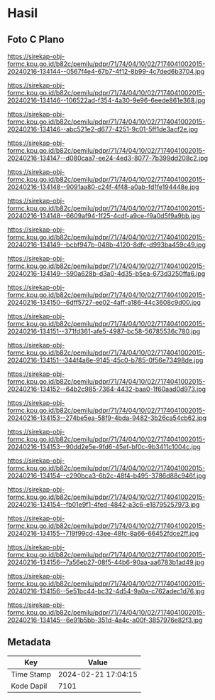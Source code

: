 # Hasil

## Foto C Plano

https://sirekap-obj-formc.kpu.go.id/b82c/pemilu/pdpr/71/74/04/10/02/7174041002015-20240216-134144--0567f4e4-67b7-4f12-8b99-4c7ded6b3704.jpg

https://sirekap-obj-formc.kpu.go.id/b82c/pemilu/pdpr/71/74/04/10/02/7174041002015-20240216-134146--106522ad-f354-4a30-9e96-6eede861e368.jpg

https://sirekap-obj-formc.kpu.go.id/b82c/pemilu/pdpr/71/74/04/10/02/7174041002015-20240216-134146--abc521e2-d677-4251-9c01-5ff1de3acf2e.jpg

https://sirekap-obj-formc.kpu.go.id/b82c/pemilu/pdpr/71/74/04/10/02/7174041002015-20240216-134147--d080caa7-ee24-4ed3-8077-7b399dd208c2.jpg

https://sirekap-obj-formc.kpu.go.id/b82c/pemilu/pdpr/71/74/04/10/02/7174041002015-20240216-134148--9091aa80-c24f-4f48-a0ab-fd1fe194448e.jpg

https://sirekap-obj-formc.kpu.go.id/b82c/pemilu/pdpr/71/74/04/10/02/7174041002015-20240216-134148--6609af94-1f25-4cdf-a9ce-f9a0d5f9a9bb.jpg

https://sirekap-obj-formc.kpu.go.id/b82c/pemilu/pdpr/71/74/04/10/02/7174041002015-20240216-134149--bcbf947b-048b-4120-8dfc-d993ba459c49.jpg

https://sirekap-obj-formc.kpu.go.id/b82c/pemilu/pdpr/71/74/04/10/02/7174041002015-20240216-134149--590a628b-d3a0-4d35-b5ea-673d3250ffa6.jpg

https://sirekap-obj-formc.kpu.go.id/b82c/pemilu/pdpr/71/74/04/10/02/7174041002015-20240216-134150--6dff5727-ee02-4aff-a186-44c3608c9d00.jpg

https://sirekap-obj-formc.kpu.go.id/b82c/pemilu/pdpr/71/74/04/10/02/7174041002015-20240216-134151--371fd361-afe5-4987-bc58-56785536c780.jpg

https://sirekap-obj-formc.kpu.go.id/b82c/pemilu/pdpr/71/74/04/10/02/7174041002015-20240216-134151--344f4a6e-9145-45c0-b785-0f56e73498de.jpg

https://sirekap-obj-formc.kpu.go.id/b82c/pemilu/pdpr/71/74/04/10/02/7174041002015-20240216-134152--64b2c985-7364-4432-baa0-1f60aad0d973.jpg

https://sirekap-obj-formc.kpu.go.id/b82c/pemilu/pdpr/71/74/04/10/02/7174041002015-20240216-134153--274be5ea-58f9-4bda-9482-3b26ca54cb62.jpg

https://sirekap-obj-formc.kpu.go.id/b82c/pemilu/pdpr/71/74/04/10/02/7174041002015-20240216-134153--90dd2e5e-9fd6-45ef-bf0c-9b3411c1004c.jpg

https://sirekap-obj-formc.kpu.go.id/b82c/pemilu/pdpr/71/74/04/10/02/7174041002015-20240216-134154--c290bca3-6b2c-48f4-b495-3786d88c946f.jpg

https://sirekap-obj-formc.kpu.go.id/b82c/pemilu/pdpr/71/74/04/10/02/7174041002015-20240216-134154--fb01e9f1-4fed-4842-a3c6-e18795257973.jpg

https://sirekap-obj-formc.kpu.go.id/b82c/pemilu/pdpr/71/74/04/10/02/7174041002015-20240216-134155--719f99cd-43ee-48fc-8a66-66452fdce2ff.jpg

https://sirekap-obj-formc.kpu.go.id/b82c/pemilu/pdpr/71/74/04/10/02/7174041002015-20240216-134156--7a56eb27-08f5-44b6-90aa-aa6783b1ad49.jpg

https://sirekap-obj-formc.kpu.go.id/b82c/pemilu/pdpr/71/74/04/10/02/7174041002015-20240216-134156--5e51bc44-bc32-4d54-9a0a-c762adec1d76.jpg

https://sirekap-obj-formc.kpu.go.id/b82c/pemilu/pdpr/71/74/04/10/02/7174041002015-20240216-134145--6e91b5bb-351d-4a4c-a00f-3857976e82f3.jpg


## Metadata

| Key        | Value               |
| ---------- | ------------------- |
| Time Stamp | 2024-02-21 17:04:15 |
| Kode Dapil | 7101                |



